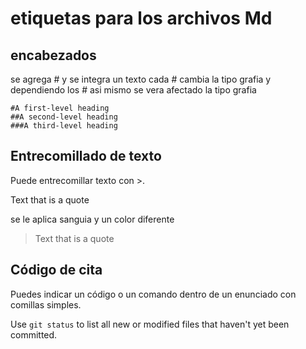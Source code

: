 # etiquetas  para los archivos Md

 ## encabezados 

se agrega # y se integra un texto
cada # cambia la tipo grafia y 
dependiendo los # asi mismo se vera 
afectado la tipo grafia
```
#A first-level heading
##A second-level heading
###A third-level heading
```

## Entrecomillado de texto
Puede entrecomillar texto con >.

 Text that is a quote

se le aplica sanguia y un color diferente

> Text that is a quote

## Código de cita

Puedes indicar un código o un comando dentro de un enunciado con comillas simples. 

Use `git status` to list all new or modified files that haven't yet been committed.
